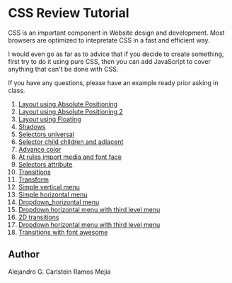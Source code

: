 # CSS Review Tutorial

CSS is an important component in Website design and development.
Most browsers are optimized to intepretate CSS in a fast and efficient way.

I would even go as far as to advice that if you decide to create something, first try to do it using pure CSS, then you can add JavaScript to cover anything that can't be done with CSS.

If you have any questions, please have an example ready prior asking in class.

1. [Layout using Absolute Positioning](layout_using_absolute_positioning.html)
1. [Layout using Absolute Positioning 2](layout_using_absolute_positioning_2.html)
1. [Layout using Floating](layout_using_floating.html)
1. [Shadows](shadows.html)
1. [Selectors universal](selectors_universal.html)
1. [Selector child children and adjacent](selector_child_children_and_adjacent.html)
1. [Advance color](advance_color.html)
1. [At rules import media and font face](at_rules_import_media_and_font_face.html)
1. [Selectors attribute](selectors_attribute.html)
1. [Transitions](transitions.html)
1. [Transform](transform.html)
1. [Simple vertical menu](simple_vertical_menu.html)
1. [Simple horizontal menu](simple_horizontal_menu.html)
1. [Dropdown_horizontal menu](dropdown_horizontal_menu.html)
1. [Dropdown horizontal menu with third level menu](dropdown_horizontal_menu_with_third_level_menu.html)
1. [2D transitions](2d_transitions.html)
1. [Dropdown horizontal menu with third level menu](dropdown_horizontal_menu_with_third_level_menu.html)
1. [Transitions with font awesome](transitions_with_font_awesome.html)

## Author
Alejandro G. Carlstein Ramos Mejia